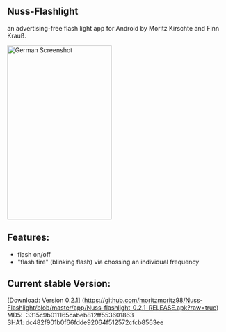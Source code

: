 ## Nuss-Flashlight
an advertising-free flash light app for Android by Moritz Kirschte and Finn Krauß.

<img src="https://cloud.githubusercontent.com/assets/12673666/9428261/e33f5c7c-49a6-11e5-8703-cbfd6207ce0d.png" width="240" height="400" alt="German Screenshot"/>

## Features:
- flash on/off
- "flash fire" (blinking flash) via chossing an individual frequency

## Current stable Version:
[Download: Version 0.2.1] (https://github.com/moritzmoritz98/Nuss-Flashlight/blob/master/app/Nuss-flashlight_0.2.1_RELEASE.apk?raw=true) <br>
MD5:&nbsp; 3315c9b011165cabeb812ff553601863 <br>
SHA1: dc482f901b0f66fdde92064f512572cfcb8563ee

